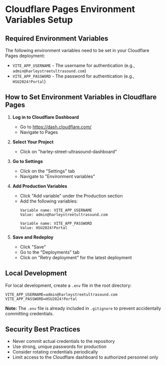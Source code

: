# Cloudflare Pages Environment Variables Setup

## Required Environment Variables

The following environment variables need to be set in your Cloudflare Pages deployment:

- `VITE_APP_USERNAME` - The username for authentication (e.g., `admin@harleystreetultrasound.com`)
- `VITE_APP_PASSWORD` - The password for authentication (e.g., `HSU2024!Portal`)

## How to Set Environment Variables in Cloudflare Pages

1. **Log in to Cloudflare Dashboard**
   - Go to https://dash.cloudflare.com/
   - Navigate to Pages

2. **Select Your Project**
   - Click on "harley-street-ultrasound-dashboard"

3. **Go to Settings**
   - Click on the "Settings" tab
   - Navigate to "Environment variables"

4. **Add Production Variables**
   - Click "Add variable" under the Production section
   - Add the following variables:
     ```
     Variable name: VITE_APP_USERNAME
     Value: admin@harleystreetultrasound.com
     
     Variable name: VITE_APP_PASSWORD
     Value: HSU2024!Portal
     ```

5. **Save and Redeploy**
   - Click "Save"
   - Go to the "Deployments" tab
   - Click on "Retry deployment" for the latest deployment

## Local Development

For local development, create a `.env` file in the root directory:

```env
VITE_APP_USERNAME=admin@harleystreetultrasound.com
VITE_APP_PASSWORD=HSU2024!Portal
```

**Note:** The `.env` file is already included in `.gitignore` to prevent accidentally committing credentials.

## Security Best Practices

- Never commit actual credentials to the repository
- Use strong, unique passwords for production
- Consider rotating credentials periodically
- Limit access to the Cloudflare dashboard to authorized personnel only 